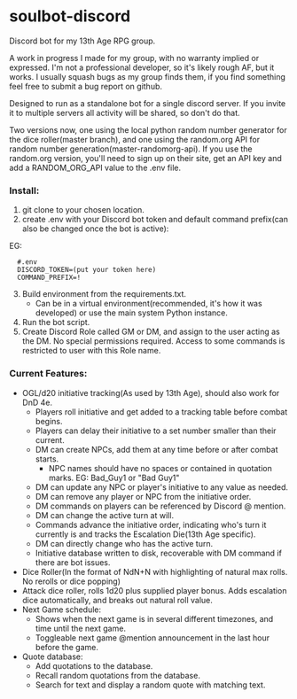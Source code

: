 # soulbot-discord
Discord bot for my 13th Age RPG group.

A work in progress I made for my group, with no warranty implied or expressed.  I'm not a professional developer, so it's likely rough AF, but it works.  I usually squash bugs as my group finds them, if you find something feel free to submit a bug report on github.

Designed to run as a standalone bot for a single discord server.  If you invite it to multiple servers all activity will be shared, so don't do that.

Two versions now, one using the local python random number generator for the dice roller(master branch), and one using the random.org API for random number generation(master-randomorg-api). 
If you use the random.org version, you'll need to sign up on their site, get an API key and add a RANDOM_ORG_API value to the .env file.

### Install:
1) git clone to your chosen location.
2) create .env with your Discord bot token and default command prefix(can also be changed once the bot is active):

EG:
```  
  #.env
  DISCORD_TOKEN=(put your token here)
  COMMAND_PREFIX=!
```
3) Build environment from the requirements.txt.
    - Can be in a virtual environment(recommended, it's how it was developed) or use the main system Python instance.
4) Run the bot script.
5) Create Discord Role called GM or DM, and assign to the user acting as the DM.  No special permissions required.  Access to some commands is restricted to user with this Role name.  
  
### Current Features:
- OGL/d20 initiative tracking(As used by 13th Age), should also work for DnD 4e.
    - Players roll initiative and get added to a tracking table before combat begins.
    - Players can delay their initiative to a set number smaller than their current.
    - DM can create NPCs, add them at any time before or after combat starts.
        - NPC names should have no spaces or contained in quotation marks. EG: Bad_Guy1 or "Bad Guy1"
    - DM can update any NPC or player's initiative to any value as needed.
    - DM can remove any player or NPC from the initiative order.
    - DM commands on players can be referenced by Discord @ mention.
    - DM can change the active turn at will.
    - Commands advance the initiative order, indicating who's turn it currently is and tracks the Escalation Die(13th Age specific).
    - DM can directly change who has the active turn.
    - Initiative database written to disk, recoverable with DM command if there are bot issues.
- Dice Roller(In the format of NdN+N with highlighting of natural max rolls.  No rerolls or dice popping)
- Attack dice roller, rolls 1d20 plus supplied player bonus.  Adds escalation dice automatically, and breaks out natural roll value.
- Next Game schedule:
    - Shows when the next game is in several different timezones, and time until the next game.
    - Toggleable next game @mention announcement in the last hour before the game.
- Quote database:
    - Add quotations to the database.
    - Recall random quotations from the database.
    - Search for text and display a random quote with matching text.
